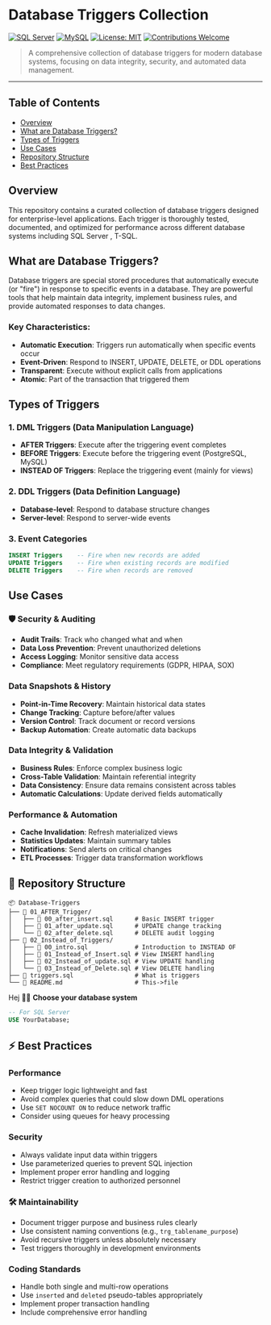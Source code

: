 #  Database Triggers Collection

[![SQL Server](https://img.shields.io/badge/SQL%20Server-CC2927?style=for-the-badge&logo=microsoft%20sql%20server&logoColor=white)](https://www.microsoft.com/en-us/sql-server)
[![MySQL](https://img.shields.io/badge/MySQL-4479A1?style=for-the-badge&logo=mysql&logoColor=white)](https://www.mysql.com/)
[![License: MIT](https://img.shields.io/badge/License-MIT-yellow.svg?style=for-the-badge)](https://opensource.org/licenses/MIT)
[![Contributions Welcome](https://img.shields.io/badge/contributions-welcome-brightgreen.svg?style=for-the-badge)](CONTRIBUTING.md)

> A comprehensive collection of database triggers for modern database systems, focusing on data integrity, security, and automated data management.

---

##  Table of Contents

- [Overview](#overview)
- [What are Database Triggers?](#what-are-database-triggers)
- [Types of Triggers](#types-of-triggers)
- [Use Cases](#use-cases)
- [Repository Structure](#repository-structure)
- [Best Practices](#best-practices)


##  Overview

This repository contains a curated collection of database triggers designed for enterprise-level applications. Each trigger is thoroughly tested, documented, and optimized for performance across different database systems including SQL Server , T-SQL.

##  What are Database Triggers?

Database triggers are special stored procedures that automatically execute (or "fire") in response to specific events in a database. They are powerful tools that help maintain data integrity, implement business rules, and provide automated responses to data changes.

### Key Characteristics:
- **Automatic Execution**: Triggers run automatically when specific events occur
- **Event-Driven**: Respond to INSERT, UPDATE, DELETE, or DDL operations
- **Transparent**: Execute without explicit calls from applications
- **Atomic**: Part of the transaction that triggered them

##  Types of Triggers

### 1. **DML Triggers** (Data Manipulation Language)
- **AFTER Triggers**: Execute after the triggering event completes
- **BEFORE Triggers**: Execute before the triggering event (PostgreSQL, MySQL)
- **INSTEAD OF Triggers**: Replace the triggering event (mainly for views)

### 2. **DDL Triggers** (Data Definition Language)
- **Database-level**: Respond to database structure changes
- **Server-level**: Respond to server-wide events

### 3. **Event Categories**
```sql
INSERT Triggers    -- Fire when new records are added
UPDATE Triggers    -- Fire when existing records are modified  
DELETE Triggers    -- Fire when records are removed
```

##  Use Cases

### 🛡 **Security & Auditing**
- **Audit Trails**: Track who changed what and when
- **Data Loss Prevention**: Prevent unauthorized deletions
- **Access Logging**: Monitor sensitive data access
- **Compliance**: Meet regulatory requirements (GDPR, HIPAA, SOX)

###  **Data Snapshots & History**
- **Point-in-Time Recovery**: Maintain historical data states
- **Change Tracking**: Capture before/after values
- **Version Control**: Track document or record versions
- **Backup Automation**: Create automatic data backups

###  **Data Integrity & Validation**
- **Business Rules**: Enforce complex business logic
- **Cross-Table Validation**: Maintain referential integrity
- **Data Consistency**: Ensure data remains consistent across tables
- **Automatic Calculations**: Update derived fields automatically

###  **Performance & Automation**
- **Cache Invalidation**: Refresh materialized views
- **Statistics Updates**: Maintain summary tables
- **Notifications**: Send alerts on critical changes
- **ETL Processes**: Trigger data transformation workflows

## 📁 Repository Structure

```
📦 Database-Triggers
├── 📂 01_AFTER_Trigger/
│   ├── 🔧 00_after_insert.sql      # Basic INSERT trigger
│   ├── 🔧 01_after_update.sql      # UPDATE change tracking
│   └── 🔧 02_after_delete.sql      # DELETE audit logging
├── 📂 02_Instead_of_Triggers/
│   ├── 🔧 00_intro.sql             # Introduction to INSTEAD OF
│   ├── 🔧 01_Instead_of_Insert.sql # View INSERT handling
│   ├── 🔧 02_Instead_of_update.sql # View UPDATE handling
│   └── 🔧 03_Instead_of_Delete.sql # View DELETE handling
├── 🔧 triggers.sql                 # What is triggers
└── 📖 README.md                    # This->file
```


Hej 👋🏼  **Choose your database system**
```sql
-- For SQL Server
USE YourDatabase;


```


## ⚡ Best Practices

###  **Performance**
- Keep trigger logic lightweight and fast
- Avoid complex queries that could slow down DML operations
- Use `SET NOCOUNT ON` to reduce network traffic
- Consider using queues for heavy processing

###  **Security**
- Always validate input data within triggers
- Use parameterized queries to prevent SQL injection
- Implement proper error handling and logging
- Restrict trigger creation to authorized personnel

### 🛠 **Maintainability**
- Document trigger purpose and business rules clearly
- Use consistent naming conventions (e.g., `trg_tablename_purpose`)
- Avoid recursive triggers unless absolutely necessary
- Test triggers thoroughly in development environments

###  **Coding Standards**
- Handle both single and multi-row operations
- Use `inserted` and `deleted` pseudo-tables appropriately
- Implement proper transaction handling
- Include comprehensive error handling
